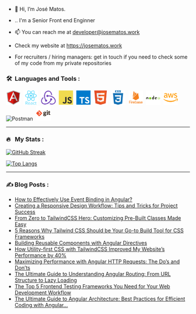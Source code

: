 - 👋 Hi, I’m José Matos.
- .. I'm a Senior Front end Enginner
- 📫 You can reach me at developer@josematos.work

  
- Check my website at https://josematos.work
- For recruiters / hiring managers: get in touch if you need to check some of my code from my private repositories

### 🛠 &nbsp;Languages and Tools :

<p>
<img src="https://github.com/devicons/devicon/blob/master/icons/angularjs/angularjs-original.svg"  title="Angular" alt="Angular" width="40" height="40"/>&nbsp;
<img src="https://github.com/devicons/devicon/blob/master/icons/react/react-original-wordmark.svg" title="React" alt="React" width="40" height="40"/>&nbsp;
<img src="https://github.com/devicons/devicon/blob/master/icons/redux/redux-original.svg" title="Redux" alt="Redux " width="40" height="40"/>&nbsp;
<img src="https://github.com/devicons/devicon/blob/master/icons/javascript/javascript-original.svg" title="JavaScript" alt="JavaScript" width="40" height="40"/>&nbsp;
<img src="https://github.com/devicons/devicon/blob/master/icons/typescript/typescript-original.svg" title="TypeScript" alt="TypeaScript" width="40" height="40"/>&nbsp;
<img src="https://github.com/devicons/devicon/blob/master/icons/html5/html5-original.svg" title="HTML5" alt="HTML" width="40" height="40"/>&nbsp;
<img src="https://github.com/devicons/devicon/blob/master/icons/css3/css3-plain-wordmark.svg"  title="CSS3" alt="CSS" width="40" height="40"/>&nbsp;
<img src="https://github.com/devicons/devicon/blob/master/icons/firebase/firebase-plain-wordmark.svg" title="Firebase" alt="Firebase" width="40" height="40"/>&nbsp;
<img src="https://github.com/devicons/devicon/blob/master/icons/nodejs/nodejs-original-wordmark.svg" title="NodeJS" alt="NodeJS" width="40" height="40"/>&nbsp;
<img src="https://github.com/devicons/devicon/blob/master/icons/amazonwebservices/amazonwebservices-plain-wordmark.svg" title="AWS" alt="AWS" width="40" height="40"/>&nbsp;
<img src="https://www.vectorlogo.zone/logos/getpostman/getpostman-icon.svg" title="Postman"  alt="Postman" width="40" height="40"/>&nbsp;
<img src="https://github.com/devicons/devicon/blob/master/icons/git/git-original-wordmark.svg" title="Git" alt="Git" width="40" height="40"/>&nbsp;
</p>

---

### 🔥 &nbsp; My Stats :
[![GitHub Streak](https://github-streak-stats.josematos.work?user=josematos.work&theme=dark&border_radius=8)](https://git.io/streak-stats)

[![Top Langs](https://github-readme-stats.vercel.app/api/top-langs/?username=josematoswork&layout=compact&theme=vision-friendly-dark)](https://github.com/anuraghazra/github-readme-stats)

---

### ✍️ Blog Posts : 
<!-- BLOG-POST-LIST:START -->
- [How to Effectively Use Event Binding in Angular?](https://medium.com/@angular_developer_josematos/how-to-effectively-use-event-binding-in-angular-fc9ac6069060?source=rss-836e44e812f7------2)
- [Creating a Responsive Design Workflow: Tips and Tricks for Project Success](https://medium.com/@angular_developer_josematos/creating-a-responsive-design-workflow-tips-and-tricks-for-project-success-bcd33e90b83d?source=rss-836e44e812f7------2)
- [From Zero to TailwindCSS Hero: Customizing Pre-Built Classes Made Easy](https://medium.com/@angular_developer_josematos/from-zero-to-tailwindcss-hero-customizing-pre-built-classes-made-easy-7a3f6ad46548?source=rss-836e44e812f7------2)
- [5 Reasons Why Tailwind CSS Should be Your Go-to Build Tool for CSS Frameworks](https://medium.com/@angular_developer_josematos/5-reasons-why-tailwind-css-should-be-your-go-to-build-tool-for-css-frameworks-595b43aa3311?source=rss-836e44e812f7------2)
- [Building Reusable Components with Angular Directives](https://medium.com/@angular_developer_josematos/building-reusable-components-with-angular-directives-aea33fb81f91?source=rss-836e44e812f7------2)
- [How Utility-first CSS with TailwindCSS Improved My Website’s Performance by 40%](https://medium.com/@angular_developer_josematos/how-utility-first-css-with-tailwindcss-improved-my-websites-performance-by-40-46168acb884?source=rss-836e44e812f7------2)
- [Maximizing Performance with Angular HTTP Requests: The Do’s and Don’ts](https://medium.com/@angular_developer_josematos/maximizing-performance-with-angular-http-requests-the-dos-and-don-ts-3d5320a8f332?source=rss-836e44e812f7------2)
- [The Ultimate Guide to Understanding Angular Routing: From URL Structure to Lazy Loading](https://medium.com/@angular_developer_josematos/the-ultimate-guide-to-understanding-angular-routing-from-url-structure-to-lazy-loading-97d7ed8d5f62?source=rss-836e44e812f7------2)
- [The Top 5 Frontend Testing Frameworks You Need for Your Web Development Workflow](https://medium.com/@angular_developer_josematos/the-top-5-frontend-testing-frameworks-you-need-for-your-web-development-workflow-28f509e437c8?source=rss-836e44e812f7------2)
- [The Ultimate Guide to Angular Architecture: Best Practices for Efficient Coding with Angular…](https://medium.com/@angular_developer_josematos/the-ultimate-guide-to-angular-architecture-best-practices-for-efficient-coding-with-angular-35213be17d8e?source=rss-836e44e812f7------2)
<!-- BLOG-POST-LIST:END -->
